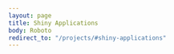 ```yaml
---
layout: page
title: Shiny Applications
body: Roboto
redirect_to: "/projects/#shiny-applications"
---
```


